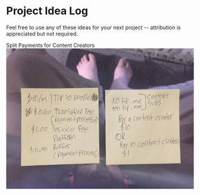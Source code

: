 # Project Idea Log

Feel free to use any of these ideas for your next project -- attribution is appreciated but not required.

Split Payments for Content Creators
![spit-pay.jpg](https://github.com/benjaminspak/BenjaminSpak.com/blob/master/ProjectIdeaLog/split-pay.jpg)